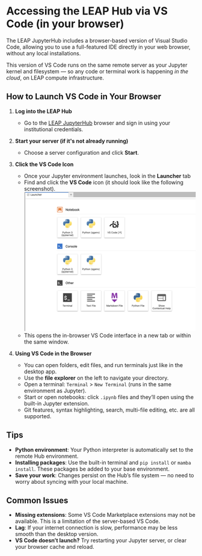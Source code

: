 # Accessing the LEAP Hub via VS Code (in your browser)

The LEAP JupyterHub includes a browser-based version of Visual Studio Code, allowing you to use a full-featured IDE directly in your web browser, without any local installations.

This version of VS Code runs on the same remote server as your Jupyter kernel and filesystem — so any code or terminal work is happening *in the cloud*, on LEAP compute infrastructure.

## How to Launch VS Code in Your Browser

1. **Log into the LEAP Hub**

    - Go to the [LEAP JupyterHub](https://leap.2i2c.cloud/) browser and sign in using your institutional credentials.

1. **Start your server (if it's not already running)**

    - Choose a server configuration and click **Start**.

1. **Click the VS Code Icon**

    - Once your Jupyter environment launches, look in the **Launcher** tab
    - Find and click the **VS Code** icon (it should look like the following screenshot).
        ![VsCode Icon](../assets/vscode_extension.png)
    - This opens the in-browser VS Code interface in a new tab or within the same window.

1. **Using VS Code in the Browser**

    - You can open folders, edit files, and run terminals just like in the desktop app.
    - Use the **file explorer** on the left to navigate your directory.
    - Open a terminal: `Terminal` > `New Terminal` (runs in the same environment as Jupyter).
    - Start or open notebooks: click `.ipynb` files and they’ll open using the built-in Jupyter extension.
    - Git features, syntax highlighting, search, multi-file editing, etc. are all supported.

## Tips

- **Python environment**: Your Python interpreter is automatically set to the remote Hub environment.
- **Installing packages**: Use the built-in terminal and `pip install` or `mamba install`. These packages be added to your base environment.
- **Save your work**: Changes persist on the Hub’s file system — no need to worry about syncing with your local machine.

## Common Issues

- **Missing extensions**: Some VS Code Marketplace extensions may not be available. This is a limitation of the server-based VS Code.
- **Lag**: If your internet connection is slow, performance may be less smooth than the desktop version.
- **VS Code doesn’t launch?** Try restarting your Jupyter server, or clear your browser cache and reload.
